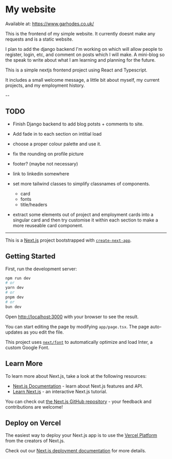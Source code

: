 # My website

Available at: https://www.garhodes.co.uk/

This is the frontend of my simple website. It currently doesnt make any requests and is a static website.

I plan to add the django backend I'm working on which will allow people to register, login, etc, and comment on posts which I will make.
A mini-blog so the speak to write about what I am learning and planning for the future.

This is a simple nextjs frontend project using React and Typescript. 

It includes a small welcome message, a little bit about myself, my current projects, and my employment history.

--

## TODO

- Finish Django backend to add blog potsts + comments to site.

- Add fade in to each section on intitial load

- choose a proper colour palette and use it.

- fix the rounding on profile picture

- footer? (maybe not necessary)

- link to linkedin somewhere

- set more tailwind classes to simplify classnames of components.
    - card
    - fonts
    - title/headers

- extract some elements out of project and employment cards into a singular card and then try customise it within each section to make a more reuseable card component.






---

This is a [Next.js](https://nextjs.org/) project bootstrapped with [`create-next-app`](https://github.com/vercel/next.js/tree/canary/packages/create-next-app).

## Getting Started

First, run the development server:

```bash
npm run dev
# or
yarn dev
# or
pnpm dev
# or
bun dev
```

Open [http://localhost:3000](http://localhost:3000) with your browser to see the result.

You can start editing the page by modifying `app/page.tsx`. The page auto-updates as you edit the file.

This project uses [`next/font`](https://nextjs.org/docs/basic-features/font-optimization) to automatically optimize and load Inter, a custom Google Font.

## Learn More

To learn more about Next.js, take a look at the following resources:

- [Next.js Documentation](https://nextjs.org/docs) - learn about Next.js features and API.
- [Learn Next.js](https://nextjs.org/learn) - an interactive Next.js tutorial.

You can check out [the Next.js GitHub repository](https://github.com/vercel/next.js/) - your feedback and contributions are welcome!

## Deploy on Vercel

The easiest way to deploy your Next.js app is to use the [Vercel Platform](https://vercel.com/new?utm_medium=default-template&filter=next.js&utm_source=create-next-app&utm_campaign=create-next-app-readme) from the creators of Next.js.

Check out our [Next.js deployment documentation](https://nextjs.org/docs/deployment) for more details.
